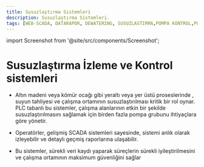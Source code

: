 ```yaml
---
title: Susuzlaştırma Sistemleri
description: Susuzlaştırma Sistemleri.
tags: [WEB-SCADA, DATARAPOR, DEWATERING, SUSUZLASTIRMA,POMPA KONTROL,POMPA IZLEME,SCADA,VERI TOPLAMA]
---
```


 

import Screenshot from '@site/src/components/Screenshot';

# Susuzlaştırma  İzleme ve Kontrol sistemleri

<Screenshot url='/img/konf21.png' />

* Altın madeni veya kömür ocağı gibi yeraltı veya yer üstü proseslerinde , suyun tahliyesi ve çalışma ortamının susuzlaştırılması kritik bir rol oynar.
 PLC tabanlı bu sistemler, çalışma alanlarının etkin bir şekilde susuzlaştırılmasını sağlamak için birden fazla pompa grubunu ihtiyaçlara göre yönetir.

 <Screenshot url='/img/konf24.png' />

*  Operatörler, gelişmiş SCADA sistemleri sayesinde, sistemi anlık olarak izleyebilir ve detaylı geçmiş raporlarına ulaşabilir. 

* Bu sistemler, sürekli veri kaydı yaparak süreçlerin sürekli iyileştirilmesini ve çalışma ortamının maksimum güvenliğini sağlar



 



 